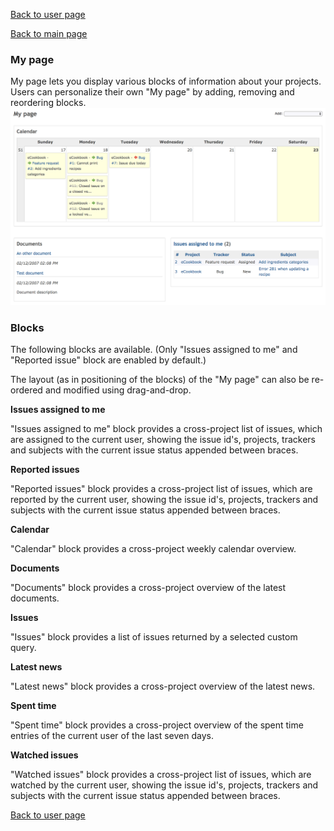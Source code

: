 [Back to user page](USER.md)

[Back to main page](../README.md)

### My page

My page lets you display various blocks of information about your projects. Users can personalize their own "My page" by adding, removing and
reordering blocks.
![Access admin page](../pictures/modules/mypage1.png)

### Blocks

The following blocks are available. (Only "Issues assigned to me" and "Reported issue" block are enabled by default.)

The layout (as in positioning of the blocks) of the "My page" can also be re-ordered and modified using drag-and-drop.

**Issues assigned to me**

"Issues assigned to me" block provides a cross-project list of issues, which are assigned to the current user, showing the issue id's, projects,
trackers and subjects with the current issue status appended between braces.

**Reported issues**

"Reported issues" block provides a cross-project list of issues, which are reported by the current user, showing the issue id's, projects, trackers
and subjects with the current issue status appended between braces.

**Calendar**

"Calendar" block provides a cross-project weekly calendar overview.

**Documents**

"Documents" block provides a cross-project overview of the latest documents.

**Issues**

"Issues" block provides a list of issues returned by a selected custom query.

**Latest news**

"Latest news" block provides a cross-project overview of the latest news.

**Spent time**

"Spent time" block provides a cross-project overview of the spent time entries of the current user of the last seven days.

**Watched issues**

"Watched issues" block provides a cross-project list of issues, which are watched by the current user, showing the issue id's, projects, trackers and
subjects with the current issue status appended between braces.

[Back to user page](USER.md)

